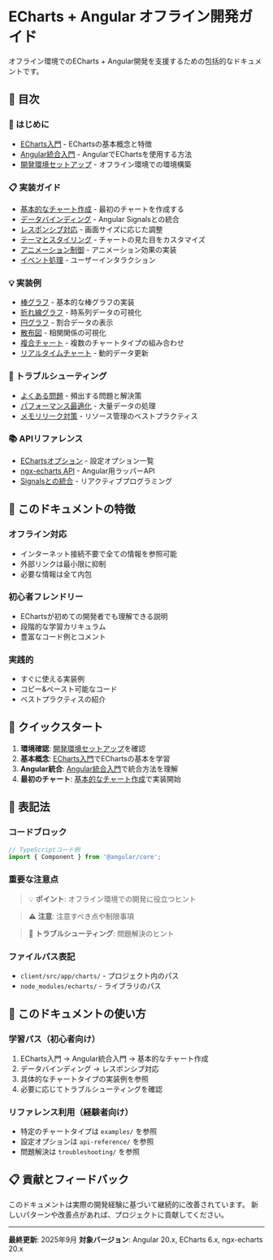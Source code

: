# ECharts + Angular オフライン開発ガイド

オフライン環境でのECharts + Angular開発を支援するための包括的なドキュメントです。

## 📖 目次

### 🚀 はじめに
- [ECharts入門](./getting-started/echarts-basics.md) - EChartsの基本概念と特徴
- [Angular統合入門](./getting-started/angular-integration.md) - AngularでEChartsを使用する方法
- [開発環境セットアップ](./getting-started/setup.md) - オフライン環境での環境構築

### 📋 実装ガイド
- [基本的なチャート作成](./guides/basic-charts.md) - 最初のチャートを作成する
- [データバインディング](./guides/data-binding.md) - Angular Signalsとの統合
- [レスポンシブ対応](./guides/responsive-design.md) - 画面サイズに応じた調整
- [テーマとスタイリング](./guides/theming.md) - チャートの見た目をカスタマイズ
- [アニメーション制御](./guides/animations.md) - アニメーション効果の実装
- [イベント処理](./guides/event-handling.md) - ユーザーインタラクション

### 💡 実装例
- [棒グラフ](./examples/bar-chart.md) - 基本的な棒グラフの実装
- [折れ線グラフ](./examples/line-chart.md) - 時系列データの可視化
- [円グラフ](./examples/pie-chart.md) - 割合データの表示
- [散布図](./examples/scatter-chart.md) - 相関関係の可視化
- [複合チャート](./examples/combination-charts.md) - 複数のチャートタイプの組み合わせ
- [リアルタイムチャート](./examples/realtime-charts.md) - 動的データ更新

### 🔧 トラブルシューティング
- [よくある問題](./troubleshooting/common-issues.md) - 頻出する問題と解決策
- [パフォーマンス最適化](./troubleshooting/performance.md) - 大量データの処理
- [メモリリーク対策](./troubleshooting/memory-leaks.md) - リソース管理のベストプラクティス

### 📚 APIリファレンス
- [EChartsオプション](./api-reference/echarts-options.md) - 設定オプション一覧
- [ngx-echarts API](./api-reference/ngx-echarts.md) - Angular用ラッパーAPI
- [Signalsとの統合](./api-reference/signals-integration.md) - リアクティブプログラミング

## 🎯 このドキュメントの特徴

### オフライン対応
- インターネット接続不要で全ての情報を参照可能
- 外部リンクは最小限に抑制
- 必要な情報は全て内包

### 初心者フレンドリー
- EChartsが初めての開発者でも理解できる説明
- 段階的な学習カリキュラム
- 豊富なコード例とコメント

### 実践的
- すぐに使える実装例
- コピー&ペースト可能なコード
- ベストプラクティスの紹介

## 🚀 クイックスタート

1. **環境確認**: [開発環境セットアップ](./getting-started/setup.md)を確認
2. **基本概念**: [ECharts入門](./getting-started/echarts-basics.md)でEChartsの基本を学習
3. **Angular統合**: [Angular統合入門](./getting-started/angular-integration.md)で統合方法を理解
4. **最初のチャート**: [基本的なチャート作成](./guides/basic-charts.md)で実装開始

## 📝 表記法

### コードブロック
```typescript
// TypeScriptコード例
import { Component } from '@angular/core';
```

### 重要な注意点
> 💡 **ポイント**: オフライン環境での開発に役立つヒント

> ⚠️ **注意**: 注意すべき点や制限事項

> 🔧 **トラブルシューティング**: 問題解決のヒント

### ファイルパス表記
- `client/src/app/charts/` - プロジェクト内のパス
- `node_modules/echarts/` - ライブラリのパス

## 🤝 このドキュメントの使い方

### 学習パス（初心者向け）
1. ECharts入門 → Angular統合入門 → 基本的なチャート作成
2. データバインディング → レスポンシブ対応
3. 具体的なチャートタイプの実装例を参照
4. 必要に応じてトラブルシューティングを確認

### リファレンス利用（経験者向け）
- 特定のチャートタイプは `examples/` を参照
- 設定オプションは `api-reference/` を参照
- 問題解決は `troubleshooting/` を参照

## 📋 貢献とフィードバック

このドキュメントは実際の開発経験に基づいて継続的に改善されています。
新しいパターンや改善点があれば、プロジェクトに貢献してください。

---

**最終更新**: 2025年9月
**対象バージョン**: Angular 20.x, ECharts 6.x, ngx-echarts 20.x